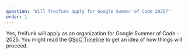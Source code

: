 ```yaml
---
question: "Will freifunk apply for Google Summer of Code 2025?"
order: 1
---
```

Yes, freifunk will apply as an organization for Google Summer of Code - 2025. You might read the [GSoC Timeline](https://developers.google.com/open-source/gsoc/timeline) to get an idea of how things will proceed.
